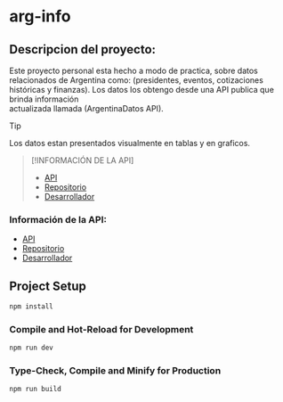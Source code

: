 # arg-info

## Descripcion del proyecto:
 Este proyecto personal esta hecho a modo de practica, sobre datos relacionados de Argentina como: (presidentes, eventos, 
 cotizaciones históricas y finanzas). Los datos los obtengo desde una API publica que brinda información       
 actualizada llamada (ArgentinaDatos API).


 > [!TIP]
 > Los datos estan presentados visualmente en tablas y en graficos.

 > [!INFORMACIÓN DE LA API]
> - [API](https://argentinadatos.com/docs/)
> - [Repositorio](https://github.com/enzonotario/esjs-argentina-datos-api)
> - [Desarrollador](https://github.com/enzonotario)

### Información de la API:
- [API](https://argentinadatos.com/docs/)
- [Repositorio](https://github.com/enzonotario/esjs-argentina-datos-api)
- [Desarrollador](https://github.com/enzonotario)


## Project Setup

```sh
npm install
```

### Compile and Hot-Reload for Development

```sh
npm run dev
```

### Type-Check, Compile and Minify for Production

```sh
npm run build
```

